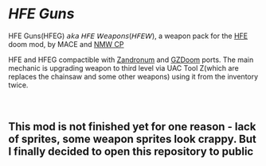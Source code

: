 # **_HFE Guns_**
HFE Guns(HFEG) 𝘢𝘬𝘢 𝘏𝘍𝘌 𝘞𝘦𝘢𝘱𝘰𝘯𝘴(𝘏𝘍𝘌𝘞), a weapon pack for the [HFE](https://forum.zdoom.org/viewtopic.php?p=1233684#p1233684 "HFE Topic on Zdoom forums") doom mod, by MACE and [NMW CP](https://forum.zdoom.org/viewtopic.php?t=77513 "NMW Topic on Zdoom forums")

HFE and HFEG compactible with [Zandronum](https://zdoom.org/wiki/Zandronum "Zandronum on Zdoom wiki") and [GZDoom](https://zdoom.org/wiki/GZDoom "GZDoom on Zdoom Wiki") ports.
The main mechanic is upgrading weapon to third level via UAC Tool Z(which are replaces the chainsaw and some other weapons) using it from the inventory twice.
<br /><br /><br />
## This mod is not finished yet for one reason - lack of sprites, some weapon sprites look crappy. But I finally decided to open this repository to public
